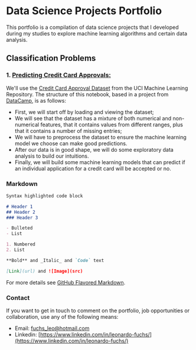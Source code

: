 # Data Science Projects Portfolio

This portfolio is a compilation of data science projects that I developed during my studies to explore machine learning algorithms and certain data analysis.

## Classification Problems

### 1. [Predicting Credit Card Approvals:](https://github.com/LeoFuchs/LeoFuchs.github.io/blob/master/projects/Predicting%20Credit%20Card%20Approvals/notebook.ipynb)

We'll use the [Credit Card Approval Dataset](http://archive.ics.uci.edu/ml/datasets/credit+approval) from the UCI Machine Learning Repository. The structure of this notebook, based in a project from [DataCamp](https://www.datacamp.com/projects/558), is as follows:

- First, we will start off by loading and viewing the dataset;
- We will see that the dataset has a mixture of both numerical and non-numerical features, that it contains values from different ranges, plus that it contains a number of missing entries;
- We will have to preprocess the dataset to ensure the machine learning model we choose can make good predictions.
- After our data is in good shape, we will do some exploratory data analysis to build our intuitions.
- Finally, we will build some machine learning models that can predict if an individual application for a credit card will be accepted or no.

### Markdown

```markdown
Syntax highlighted code block

# Header 1
## Header 2
### Header 3

- Bulleted
- List

1. Numbered
2. List

**Bold** and _Italic_ and `Code` text

[Link](url) and ![Image](src)
```

For more details see [GitHub Flavored Markdown](https://guides.github.com/features/mastering-markdown/).

### Contact

If you want to get in touch to comment on the portfolio, job opportunities or collaboration, use any of the following means:

- Email: fuchs_leo@hotmail.com
- Linkedin: [https://www.linkedin.com/in/leonardo-fuchs/](https://www.linkedin.com/in/leonardo-fuchs/)

